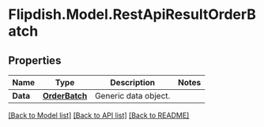 # Flipdish.Model.RestApiResultOrderBatch
## Properties

Name | Type | Description | Notes
------------ | ------------- | ------------- | -------------
**Data** | [**OrderBatch**](OrderBatch.md) | Generic data object. | 

[[Back to Model list]](../README.md#documentation-for-models) [[Back to API list]](../README.md#documentation-for-api-endpoints) [[Back to README]](../README.md)

